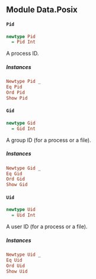 ## Module Data.Posix

#### `Pid`

``` purescript
newtype Pid
  = Pid Int
```

A process ID.

##### Instances
``` purescript
Newtype Pid _
Eq Pid
Ord Pid
Show Pid
```

#### `Gid`

``` purescript
newtype Gid
  = Gid Int
```

A group ID (for a process or a file).

##### Instances
``` purescript
Newtype Gid _
Eq Gid
Ord Gid
Show Gid
```

#### `Uid`

``` purescript
newtype Uid
  = Uid Int
```

A user ID (for a process or a file).

##### Instances
``` purescript
Newtype Uid _
Eq Uid
Ord Uid
Show Uid
```


